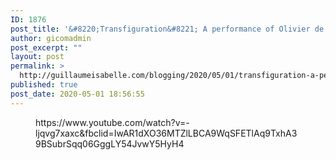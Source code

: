 ```yaml
---
ID: 1876
post_title: '&#8220;Transfiguration&#8221; A performance of Olivier de Sagazan'
author: gicomadmin
post_excerpt: ""
layout: post
permalink: >
  http://guillaumeisabelle.com/blogging/2020/05/01/transfiguration-a-performance-of-olivier-de-sagazan/
published: true
post_date: 2020-05-01 18:56:55
---
```

<!-- wp:core-embed/youtube {"url":"https://www.youtube.com/watch?v=-ljqvg7xaxc\u0026fbclid=IwAR1dXO36MTZlLBCA9WqSFETlAq9TxhA39BSubrSqq06GggLY54JvwY5HyH4","type":"video","providerNameSlug":"youtube","className":"wp-embed-aspect-4-3 wp-has-aspect-ratio"} --><figure class="wp-block-embed-youtube wp-block-embed is-type-video is-provider-youtube wp-embed-aspect-4-3 wp-has-aspect-ratio">

<div class="wp-block-embed__wrapper">
  https://www.youtube.com/watch?v=-ljqvg7xaxc&fbclid=IwAR1dXO36MTZlLBCA9WqSFETlAq9TxhA39BSubrSqq06GggLY54JvwY5HyH4
</div></figure> 

<!-- /wp:core-embed/youtube -->
